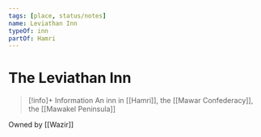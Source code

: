 ```yaml
---
tags: [place, status/notes]
name: Leviathan Inn
typeOf: inn
partOf: Hamri
---
```

# The Leviathan Inn
>[!info]+ Information
> An  inn in [[Hamri]], the [[Mawar Confederacy]], the [[Mawakel Peninsula]]

Owned by [[Wazir]]